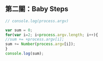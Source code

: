 ## 第二關：Baby Steps

```js
// console.log(process.argv)

var sum = 0;
for(var i=2; i<process.argv.length; i++){
//sum += +process.argv[i];
sum += Number(process.argv[i]);
}
console.log(sum);
```




